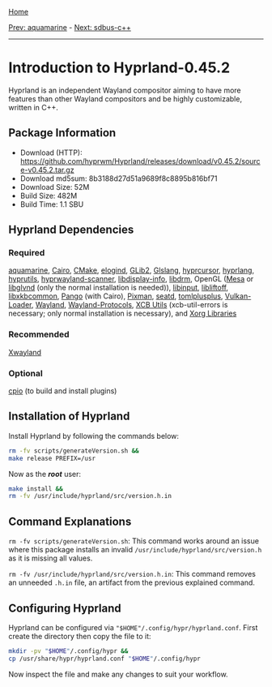 [Home](../)

[Prev: aquamarine](./9-aquamarine.md) - [Next: sdbus-c++](./11-sdbus-cpp.md)

***

# Introduction to Hyprland-0.45.2
Hyprland is an independent Wayland compositor aiming to have more features than
other Wayland compositors and be highly customizable, written in C++.

## Package Information
- Download (HTTP): https://github.com/hyprwm/Hyprland/releases/download/v0.45.2/source-v0.45.2.tar.gz
- Download md5sum: 8b3188d27d51a9689f8c8895b816bf71
- Download Size: 52M
- Build Size: 482M
- Build Time: 1.1 SBU

## Hyprland Dependencies
### Required
  [aquamarine](./8-aquamarine.md),
  [Cairo](https://linuxfromscratch.org/blfs/view/svn/x/cairo.html),
  [CMake](https://linuxfromscratch.org/blfs/view/svn/general/cmake.html),
  [elogind](https://linuxfromscratch.org/blfs/view/svn/general/elogind.html),
  [GLib2](https://linuxfromscratch.org/blfs/view/svn/general/glib2.html),
  [Glslang](https://linuxfromscratch.org/blfs/view/svn/x/glslang.html),
  [hyprcursor](./5-hyprcursor.md),
  [hyprlang](./2-hyprlang.md),
  [hyprutils](./1-hyprutils.md),
  [hyprwayland-scanner](./7-hyprwayland-scanner.md),
  [libdisplay-info](https://linuxfromscratch.org/blfs/view/svn/general/libdisplay-info.html),
  [libdrm](https://linuxfromscratch.org/blfs/view/svn/x/libdrm.html),
  OpenGL ([Mesa](https://linuxfromscratch.org/blfs/view/svn/x/mesa.html) or
  [libglvnd](https://glfs-book.github.io/glfs/shareddeps/libglvnd.html)
  (only the normal installation is needed)),
  [libinput](https://linuxfromscratch.org/blfs/view/svn/x/x7driver.html#libinput),
  [libliftoff](./9-libliftoff.md),
  [libxkbcommon](https://linuxfromscratch.org/blfs/view/svn/general/libxkbcommon.html),
  [Pango](https://linuxfromscratch.org/blfs/view/svn/x/pango.html) (with Cairo),
  [Pixman](https://linuxfromscratch.org/blfs/view/svn/general/pixman.html),
  [seatd](https://glfs-book.github.io/glfs/shareddeps/seatd.html),
  [tomlplusplus](./3-tomlplusplus.md),
  [Vulkan-Loader](https://linuxfromscratch.org/blfs/view/svn/x/vulkan-loader.html),
  [Wayland](https://linuxfromscratch.org/blfs/view/svn/general/wayland.html),
  [Wayland-Protocols](https://linuxfromscratch.org/blfs/view/svn/general/wayland-protocols.html),
  [XCB Utils](https://glfs-book.github.io/glfs/shareddeps/xcb-utils.html)
  (xcb-util-errors is necessary; only normal installation is necessary), and
  [Xorg Libraries](https://linuxfromscratch.org/blfs/view/svn/x/x7lib.html)

### Recommended
  [Xwayland](https://linuxfromscratch.org/blfs/view/svn/x/xwayland.html)

### Optional
  [cpio](https://linuxfromscratch.org/blfs/view/svn/general/cpio.html) (to
  build and install plugins)

## Installation of Hyprland
Install Hyprland by following the commands below:
```Bash
rm -fv scripts/generateVersion.sh &&
make release PREFIX=/usr
```

Now as the ***root*** user:
```Bash
make install &&
rm -fv /usr/include/hyprland/src/version.h.in
```

## Command Explanations
  `rm -fv scripts/generateVersion.sh`: This command works around an issue where
  this package installs an invalid `/usr/include/hyprland/src/version.h` as it
  is missing all values.

  `rm -fv /usr/include/hyprland/src/version.h.in`: This command removes an
  unneeded `.h.in` file, an artifact from the previous explained command.

## Configuring Hyprland
Hyprland can be configured via `"$HOME"/.config/hypr/hyprland.conf`. First
create the directory then copy the file to it:
```Bash
mkdir -pv "$HOME"/.config/hypr &&
cp /usr/share/hypr/hyprland.conf "$HOME"/.config/hypr
```

Now inspect the file and make any changes to suit your workflow.
